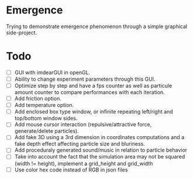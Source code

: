 # Emergence
Trying to demonstrate emergence phenomenon through a simple graphical side-project.

# Todo
- [ ] GUI with imdearGUI in openGL.
- [ ] Ability to change experiment parameters through this GUI.
- [ ] Optimize step by step and have a fps counter as well as particule amount counter to compare performances with each iteration.
- [ ] Add friction option.
- [ ] Add temperature option.
- [ ] Add enclosed box type window, or infinite repeating left/right and top/bottom window sides.
- [ ] Add mouse cursor interaction (repulsive/attractive force, generate/delete particles).
- [ ] Add fake 3D using a 3rd dimension in coordinates computations and a fake depth effect affecting particle size and bluriness.
- [ ] Add proceduraly generated sound/music in relation to particle behavior
- [ ] Take into account the fact that the simulation area may not be squared (width != height), implement a grid_height and grid_width
- [ ] Use color hex code instead of RGB in json files
